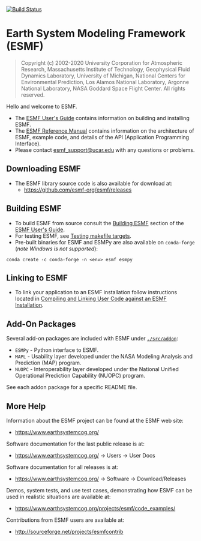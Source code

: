 [![Build Status](https://travis-ci.org/esmf-org/esmf.svg?branch=master)](https://travis-ci.org/esmf-org/esmf)  

# Earth System Modeling Framework (ESMF)  

>Copyright (c) 2002-2020 University Corporation for Atmospheric Research, Massachusetts Institute of Technology, Geophysical Fluid Dynamics Laboratory, University of Michigan, National Centers for Environmental Prediction, Los Alamos National Laboratory, Argonne National Laboratory, NASA Goddard Space Flight Center. All rights reserved.

Hello and welcome to ESMF.

 * The [ESMF User's Guide](http://www.earthsystemmodeling.org/esmf_releases/public/last/ESMF_usrdoc/node3.html) contains information on building and installing ESMF.
 * The [ESMF Reference Manual](http://www.earthsystemmodeling.org/esmf_releases/last_built/ESMF_refdoc/) contains information on the architecture of ESMF,
   example code, and details of the API (Application Programming Interface).
 * Please contact <esmf_support@ucar.edu> with any questions or problems.

## Downloading ESMF

 * The ESMF library source code is also available for download at:
    * https://github.com/esmf-org/esmf/releases

## Building ESMF

 * To build ESMF from source consult the [Building ESMF](http://www.earthsystemmodeling.org/esmf_releases/public/last/ESMF_usrdoc/node6.html#SECTION00064000000000000000) section of the [ESMF User's Guide](http://www.earthsystemmodeling.org/esmf_releases/public/last/ESMF_usrdoc/node3.html).
 * For testing ESMF, see [Testing makefile targets](http://www.earthsystemmodeling.org/esmf_releases/public/last/ESMF_usrdoc/node6.html#SECTION00064500000000000000).
 * Pre-built binaries for ESMF and ESMPy are also available on `conda-forge` (_note Windows is not supported_):
```
conda create -c conda-forge -n <env> esmf esmpy
```

## Linking to ESMF

 * To link your application to an ESMF installation follow instructions located in [Compiling and Linking User Code against an ESMF Installation](http://www.earthsystemmodeling.org/esmf_releases/public/last/ESMF_usrdoc/node7.html).

## Add-On Packages

Several add-on packages are included with ESMF under [`./src/addon`](https://github.com/esmf-org/esmf/tree/master/src/addon):  
 * `ESMPy` - Python interface to ESMF.
 * `MAPL` - Usability layer developed under the NASA Modeling Analysis and Prediction (MAP) program.
 * `NUOPC` - Interoperability layer developed under the National Unified Operational Prediction Capability (NUOPC) program.

See each addon package for a specific README file.

## More Help

Information about the ESMF project can be found at the ESMF web site:
 * https://www.earthsystemcog.org/

Software documentation for the last public release is at:
 * https://www.earthsystemcog.org/ -> Users -> User Docs

Software documentation for all releases is at:
 * https://www.earthsystemcog.org/ -> Software -> Download/Releases

Demos, system tests, and use test cases, demonstrating how ESMF can be used in realistic situations are available at:
 * https://www.earthsystemcog.org/projects/esmf/code_examples/

Contributions from ESMF users are available at:
 * http://sourceforge.net/projects/esmfcontrib
